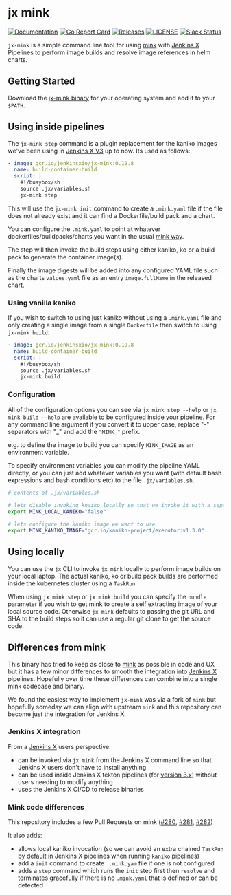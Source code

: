 # jx mink

[![Documentation](https://godoc.org/github.com/jenkins-x-plugins/jx-mink?status.svg)](https://pkg.go.dev/mod/github.com/jenkins-x-plugins/jx-mink)
[![Go Report Card](https://goreportcard.com/badge/github.com/jenkins-x-plugins/jx-mink)](https://goreportcard.com/report/github.com/jenkins-x-plugins/jx-mink)
[![Releases](https://img.shields.io/github/release-pre/jenkins-x/helmboot.svg)](https://github.com/jenkins-x-plugins/jx-mink/releases)
[![LICENSE](https://img.shields.io/github/license/jenkins-x/helmboot.svg)](https://github.com/jenkins-x-plugins/jx-mink/blob/master/LICENSE)
[![Slack Status](https://img.shields.io/badge/slack-join_chat-white.svg?logo=slack&style=social)](https://slack.k8s.io/)

`jx-mink` is a simple command line tool for using [mink](https://github.com/mattmoor/mink) with [Jenkins X](https://jenkins-x.io/) Pipelines to perform image builds and resolve image references in helm charts.


## Getting Started

Download the [jx-mink binary](https://github.com/jenkins-x-plugins/mink/releases) for your operating system and add it to your `$PATH`.


## Using inside pipelines

The `jx-mink step` command is a plugin replacement for the kaniko images we've been using in [Jenkins X V3](https://jenkins-x.io/v3/) up to now. Its used as follows:

```yaml 
- image: gcr.io/jenkinsxio/jx-mink:0.19.8
  name: build-container-build
  script: |
    #!/busybox/sh
    source .jx/variables.sh
    jx-mink step
```

This will use the `jx-mink init` command to create a `.mink.yaml` file if the file does not already exist and it can find a Dockerfile/build pack and a chart.

You can configure the `.mink.yaml` to point at whatever dockerfiles/buildpacks/charts you want in the usual [mink way](https://github.com/mattmoor/mink).

The step will then invoke the build steps using either kaniko, ko or a build pack to generate the container image(s).

Finally the image digests will be added into any configured YAML file such as the charts `values.yaml` file as an entry `image.fullName` in the released chart.

 
### Using vanilla kaniko

If you wish to switch to using just kaniko without using a `.mink.yaml` file and only creating a single image from a single `Dockerfile` then switch to using `jx-mink build`:

```yaml 
- image: gcr.io/jenkinsxio/jx-mink:0.19.8
  name: build-container-build
  script: |
    #!/busybox/sh
    source .jx/variables.sh
    jx-mink build
```

### Configuration

All of the configuration options you can see via `jx mink step --help`  or `jx mink build --help` are available to be configured inside your pipeline. For any command line argument if you convert it to upper case, replace "-" separators with "_" and add the `"MINK_"` prefix.

e.g. to define the image to build you can specify `MINK_IMAGE` as an environment variable.

To specify environment variables you can modify the pipeilne YAML directly, or you can just add whatever variables you want (with default bash expressions and bash conditions etc) to the file `.jx/variables.sh`.

```bash 
# contents of .jx/variables.sh
                                
# lets disable invoking knaiko locally so that we invoke it with a separate TaskRun
export MINK_LOCAL_KANIKO="false"                                                   

# lets configure the kaniko image we want to use
export MINK_KANIKO_IMAGE="gcr.io/kaniko-project/executor:v1.3.0"                                                   
```

## Using locally

You can use the `jx` CLI to invoke `jx mink` locally to perform image builds on your local laptop. The actual kaniko, ko or build pack builds are performed inside the kubernetes cluster using a `TaskRun`

When using `jx mink step`  or `jx mink build` you can specify the `bundle` parameter if you wish to get mink to create a self extracting image of your local source code. Otherwise `jx mink` defaults to passing the git URL and SHA to the build steps so it can use a regular git clone to get the source code.



## Differences from mink

This binary has tried to keep as close to [mink](https://github.com/mattmoor/mink) as possible in code and UX but it has a few minor differences to smooth the integration into [Jenkins X](https://jenkins-x.io/) pipelines. Hopefully over time these differences can combine into a single mink codebase and binary.

We found the easiest way to implement `jx-mink` was via a fork of `mink` but hopefully someday we can align with upstream `mink` and this repository can become just the integration for Jenkins X.
 
### Jenkins X integration 

From a [Jenkins X](https://jenkins-x.io/) users perspective:

* can be invoked via `jx mink` from the Jenkins X command line so that Jenkins X users don't have to install anything
* can be used inside Jenkins X tekton pipelines (for [version 3.x](https://jenkins-x.io/v3/)) without users needing to modify anything
* uses the Jenkins X CI/CD to release binaries

### Mink code differences

This repository includes a few Pull Requests on mink ([#280](https://github.com/mattmoor/mink/pull/280), [#281](https://github.com/mattmoor/mink/pull/281), [#282](https://github.com/mattmoor/mink/pull/282))

It also adds:

* allows local kaniko invocation (so we can avoid an extra chained `TaskRun` by default in Jenkins X pipelines when running `kaniko` pipelines)
* add a `init` command to create ` .mink.yam` file if one is not configured
* adds a `step` command which runs the `init` step first then `resolve` and terminates gracefully if there is no `.mink.yaml` that is defined or can be detected 
